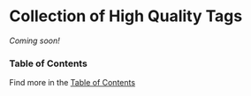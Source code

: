 # Collection of High Quality Tags

_Coming soon!_

### Table of Contents

Find more in the [Table of Contents](https://github.com/Discord-Bot-Market/carl-bot/blob/main/TOC.md#table-of-contents)
